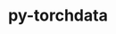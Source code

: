 ---
title: "py-torchdata"
layout: cache
categories: [package, develop]
meta: {"versions": ["0.9.0"], "compilers": ["apple-clang@=15.0.0", "gcc@=13.2.0"], "oss": ["ubuntu24.04", "ventura"], "platforms": ["darwin", "linux"], "targets": ["aarch64", "x86_64_v3"], "stacks": ["ml-darwin-aarch64-mps", "ml-linux-aarch64-cpu", "ml-linux-aarch64-cuda", "ml-linux-x86_64-cpu", "ml-linux-x86_64-cuda", "root"], "num_specs": 50, "num_specs_by_stack": {"ml-darwin-aarch64-mps": 3, "root": 50, "ml-linux-aarch64-cuda": 11, "ml-linux-aarch64-cpu": 11, "ml-linux-x86_64-cuda": 13, "ml-linux-x86_64-cpu": 12}}
spec_details: [{"hash": "ibwni2rnjjydn6st7usauxfytpto2if7", "compiler": "apple-clang@=15.0.0", "versions": ["0.9.0"], "os": "ventura", "platform": "darwin", "target": "aarch64", "variants": ["build_system=python_pip"], "stacks": ["ml-darwin-aarch64-mps", "root"], "size": "-", "tarball": "https://binaries.spack.io/develop/build_cache/darwin-ventura-aarch64/apple-clang-15.0.0/py-torchdata-0.9.0/darwin-ventura-aarch64-apple-clang-15.0.0-py-torchdata-0.9.0-ibwni2rnjjydn6st7usauxfytpto2if7.spack"}, {"hash": "te2e3wo6ozxhaf36xoaizubufqtacgpb", "compiler": "apple-clang@=15.0.0", "versions": ["0.9.0"], "os": "ventura", "platform": "darwin", "target": "aarch64", "variants": ["build_system=python_pip"], "stacks": ["ml-darwin-aarch64-mps", "root"], "size": "-", "tarball": "https://binaries.spack.io/develop/build_cache/darwin-ventura-aarch64/apple-clang-15.0.0/py-torchdata-0.9.0/darwin-ventura-aarch64-apple-clang-15.0.0-py-torchdata-0.9.0-te2e3wo6ozxhaf36xoaizubufqtacgpb.spack"}, {"hash": "z67jtjtg4v5mqcizzoo3apiessjzbuid", "compiler": "apple-clang@=15.0.0", "versions": ["0.9.0"], "os": "ventura", "platform": "darwin", "target": "aarch64", "variants": ["build_system=python_pip"], "stacks": ["ml-darwin-aarch64-mps", "root"], "size": "-", "tarball": "https://binaries.spack.io/develop/build_cache/darwin-ventura-aarch64/apple-clang-15.0.0/py-torchdata-0.9.0/darwin-ventura-aarch64-apple-clang-15.0.0-py-torchdata-0.9.0-z67jtjtg4v5mqcizzoo3apiessjzbuid.spack"}, {"hash": "2tge2oavmmxp6c2ufacj3mt43uggxtxi", "compiler": "gcc@=13.2.0", "versions": ["0.9.0"], "os": "ubuntu24.04", "platform": "linux", "target": "aarch64", "variants": ["build_system=python_pip"], "stacks": ["root", "ml-linux-aarch64-cuda"], "size": "-", "tarball": "https://binaries.spack.io/develop/build_cache/linux-ubuntu24.04-aarch64/gcc-13.2.0/py-torchdata-0.9.0/linux-ubuntu24.04-aarch64-gcc-13.2.0-py-torchdata-0.9.0-2tge2oavmmxp6c2ufacj3mt43uggxtxi.spack"}, {"hash": "5sl4duukubfekfkn6rhyhdo7u7xkehat", "compiler": "gcc@=13.2.0", "versions": ["0.9.0"], "os": "ubuntu24.04", "platform": "linux", "target": "aarch64", "variants": ["build_system=python_pip"], "stacks": ["root", "ml-linux-aarch64-cuda"], "size": "-", "tarball": "https://binaries.spack.io/develop/build_cache/linux-ubuntu24.04-aarch64/gcc-13.2.0/py-torchdata-0.9.0/linux-ubuntu24.04-aarch64-gcc-13.2.0-py-torchdata-0.9.0-5sl4duukubfekfkn6rhyhdo7u7xkehat.spack"}, {"hash": "7it3twsduso57dq2l6zouibwgz3tfb34", "compiler": "gcc@=13.2.0", "versions": ["0.9.0"], "os": "ubuntu24.04", "platform": "linux", "target": "aarch64", "variants": ["build_system=python_pip"], "stacks": ["root", "ml-linux-aarch64-cuda"], "size": "-", "tarball": "https://binaries.spack.io/develop/build_cache/linux-ubuntu24.04-aarch64/gcc-13.2.0/py-torchdata-0.9.0/linux-ubuntu24.04-aarch64-gcc-13.2.0-py-torchdata-0.9.0-7it3twsduso57dq2l6zouibwgz3tfb34.spack"}, {"hash": "ardsv4ary3zrhzawqaqjhf6e2iljnso2", "compiler": "gcc@=13.2.0", "versions": ["0.9.0"], "os": "ubuntu24.04", "platform": "linux", "target": "aarch64", "variants": ["build_system=python_pip"], "stacks": ["root", "ml-linux-aarch64-cuda"], "size": "-", "tarball": "https://binaries.spack.io/develop/build_cache/linux-ubuntu24.04-aarch64/gcc-13.2.0/py-torchdata-0.9.0/linux-ubuntu24.04-aarch64-gcc-13.2.0-py-torchdata-0.9.0-ardsv4ary3zrhzawqaqjhf6e2iljnso2.spack"}, {"hash": "aukps3xlmx32b24bybqwqjlva5y62vco", "compiler": "gcc@=13.2.0", "versions": ["0.9.0"], "os": "ubuntu24.04", "platform": "linux", "target": "aarch64", "variants": ["build_system=python_pip"], "stacks": ["root", "ml-linux-aarch64-cuda"], "size": "-", "tarball": "https://binaries.spack.io/develop/build_cache/linux-ubuntu24.04-aarch64/gcc-13.2.0/py-torchdata-0.9.0/linux-ubuntu24.04-aarch64-gcc-13.2.0-py-torchdata-0.9.0-aukps3xlmx32b24bybqwqjlva5y62vco.spack"}, {"hash": "g4nmswoa3n2ebelwofuymyqwxe3ensz2", "compiler": "gcc@=13.2.0", "versions": ["0.9.0"], "os": "ubuntu24.04", "platform": "linux", "target": "aarch64", "variants": ["build_system=python_pip"], "stacks": ["ml-linux-aarch64-cpu", "root"], "size": "-", "tarball": "https://binaries.spack.io/develop/build_cache/linux-ubuntu24.04-aarch64/gcc-13.2.0/py-torchdata-0.9.0/linux-ubuntu24.04-aarch64-gcc-13.2.0-py-torchdata-0.9.0-g4nmswoa3n2ebelwofuymyqwxe3ensz2.spack"}, {"hash": "g62b46g7ttvsafxgjmyjlo45se6q7byb", "compiler": "gcc@=13.2.0", "versions": ["0.9.0"], "os": "ubuntu24.04", "platform": "linux", "target": "aarch64", "variants": ["build_system=python_pip"], "stacks": ["ml-linux-aarch64-cpu", "root"], "size": "-", "tarball": "https://binaries.spack.io/develop/build_cache/linux-ubuntu24.04-aarch64/gcc-13.2.0/py-torchdata-0.9.0/linux-ubuntu24.04-aarch64-gcc-13.2.0-py-torchdata-0.9.0-g62b46g7ttvsafxgjmyjlo45se6q7byb.spack"}, {"hash": "guak3dghd4dvcc4xqydmei6agytm4d57", "compiler": "gcc@=13.2.0", "versions": ["0.9.0"], "os": "ubuntu24.04", "platform": "linux", "target": "aarch64", "variants": ["build_system=python_pip"], "stacks": ["ml-linux-aarch64-cpu", "root"], "size": "-", "tarball": "https://binaries.spack.io/develop/build_cache/linux-ubuntu24.04-aarch64/gcc-13.2.0/py-torchdata-0.9.0/linux-ubuntu24.04-aarch64-gcc-13.2.0-py-torchdata-0.9.0-guak3dghd4dvcc4xqydmei6agytm4d57.spack"}, {"hash": "hc6g4pdc2zwydjneoa34rgp6vl2zu23i", "compiler": "gcc@=13.2.0", "versions": ["0.9.0"], "os": "ubuntu24.04", "platform": "linux", "target": "aarch64", "variants": ["build_system=python_pip"], "stacks": ["root", "ml-linux-aarch64-cuda"], "size": "-", "tarball": "https://binaries.spack.io/develop/build_cache/linux-ubuntu24.04-aarch64/gcc-13.2.0/py-torchdata-0.9.0/linux-ubuntu24.04-aarch64-gcc-13.2.0-py-torchdata-0.9.0-hc6g4pdc2zwydjneoa34rgp6vl2zu23i.spack"}, {"hash": "kfwvr7khijau7o55fs5hoaqnupm5o7p7", "compiler": "gcc@=13.2.0", "versions": ["0.9.0"], "os": "ubuntu24.04", "platform": "linux", "target": "aarch64", "variants": ["build_system=python_pip"], "stacks": ["ml-linux-aarch64-cpu", "root"], "size": "-", "tarball": "https://binaries.spack.io/develop/build_cache/linux-ubuntu24.04-aarch64/gcc-13.2.0/py-torchdata-0.9.0/linux-ubuntu24.04-aarch64-gcc-13.2.0-py-torchdata-0.9.0-kfwvr7khijau7o55fs5hoaqnupm5o7p7.spack"}, {"hash": "mhthimkxdihnwzz77zgytscalrinc5zg", "compiler": "gcc@=13.2.0", "versions": ["0.9.0"], "os": "ubuntu24.04", "platform": "linux", "target": "aarch64", "variants": ["build_system=python_pip"], "stacks": ["root", "ml-linux-aarch64-cuda"], "size": "-", "tarball": "https://binaries.spack.io/develop/build_cache/linux-ubuntu24.04-aarch64/gcc-13.2.0/py-torchdata-0.9.0/linux-ubuntu24.04-aarch64-gcc-13.2.0-py-torchdata-0.9.0-mhthimkxdihnwzz77zgytscalrinc5zg.spack"}, {"hash": "mlh64k25sgmxorgzc344l54rv3ollnfp", "compiler": "gcc@=13.2.0", "versions": ["0.9.0"], "os": "ubuntu24.04", "platform": "linux", "target": "aarch64", "variants": ["build_system=python_pip"], "stacks": ["ml-linux-aarch64-cpu", "root"], "size": "-", "tarball": "https://binaries.spack.io/develop/build_cache/linux-ubuntu24.04-aarch64/gcc-13.2.0/py-torchdata-0.9.0/linux-ubuntu24.04-aarch64-gcc-13.2.0-py-torchdata-0.9.0-mlh64k25sgmxorgzc344l54rv3ollnfp.spack"}, {"hash": "nqnnrjjcl2hhkgpvkbrfztnizqpfyh6c", "compiler": "gcc@=13.2.0", "versions": ["0.9.0"], "os": "ubuntu24.04", "platform": "linux", "target": "aarch64", "variants": ["build_system=python_pip"], "stacks": ["root", "ml-linux-aarch64-cuda"], "size": "-", "tarball": "https://binaries.spack.io/develop/build_cache/linux-ubuntu24.04-aarch64/gcc-13.2.0/py-torchdata-0.9.0/linux-ubuntu24.04-aarch64-gcc-13.2.0-py-torchdata-0.9.0-nqnnrjjcl2hhkgpvkbrfztnizqpfyh6c.spack"}, {"hash": "phrviresod4ngaodmm4zsx2hshjbecwe", "compiler": "gcc@=13.2.0", "versions": ["0.9.0"], "os": "ubuntu24.04", "platform": "linux", "target": "aarch64", "variants": ["build_system=python_pip"], "stacks": ["ml-linux-aarch64-cpu", "root"], "size": "-", "tarball": "https://binaries.spack.io/develop/build_cache/linux-ubuntu24.04-aarch64/gcc-13.2.0/py-torchdata-0.9.0/linux-ubuntu24.04-aarch64-gcc-13.2.0-py-torchdata-0.9.0-phrviresod4ngaodmm4zsx2hshjbecwe.spack"}, {"hash": "piyztg7efwwghntnfmvdtgpm62f2yljf", "compiler": "gcc@=13.2.0", "versions": ["0.9.0"], "os": "ubuntu24.04", "platform": "linux", "target": "aarch64", "variants": ["build_system=python_pip"], "stacks": ["ml-linux-aarch64-cpu", "root"], "size": "-", "tarball": "https://binaries.spack.io/develop/build_cache/linux-ubuntu24.04-aarch64/gcc-13.2.0/py-torchdata-0.9.0/linux-ubuntu24.04-aarch64-gcc-13.2.0-py-torchdata-0.9.0-piyztg7efwwghntnfmvdtgpm62f2yljf.spack"}, {"hash": "qipyf4ye5yjmtayla23b26oilea7enkm", "compiler": "gcc@=13.2.0", "versions": ["0.9.0"], "os": "ubuntu24.04", "platform": "linux", "target": "aarch64", "variants": ["build_system=python_pip"], "stacks": ["root", "ml-linux-aarch64-cuda"], "size": "-", "tarball": "https://binaries.spack.io/develop/build_cache/linux-ubuntu24.04-aarch64/gcc-13.2.0/py-torchdata-0.9.0/linux-ubuntu24.04-aarch64-gcc-13.2.0-py-torchdata-0.9.0-qipyf4ye5yjmtayla23b26oilea7enkm.spack"}, {"hash": "rnhoynewcvgqo72opwz4i3wic2mtevae", "compiler": "gcc@=13.2.0", "versions": ["0.9.0"], "os": "ubuntu24.04", "platform": "linux", "target": "aarch64", "variants": ["build_system=python_pip"], "stacks": ["root", "ml-linux-aarch64-cuda"], "size": "-", "tarball": "https://binaries.spack.io/develop/build_cache/linux-ubuntu24.04-aarch64/gcc-13.2.0/py-torchdata-0.9.0/linux-ubuntu24.04-aarch64-gcc-13.2.0-py-torchdata-0.9.0-rnhoynewcvgqo72opwz4i3wic2mtevae.spack"}, {"hash": "rznpe7wq6lrowscylhybm3az43eiqo7c", "compiler": "gcc@=13.2.0", "versions": ["0.9.0"], "os": "ubuntu24.04", "platform": "linux", "target": "aarch64", "variants": ["build_system=python_pip"], "stacks": ["ml-linux-aarch64-cpu", "root"], "size": "-", "tarball": "https://binaries.spack.io/develop/build_cache/linux-ubuntu24.04-aarch64/gcc-13.2.0/py-torchdata-0.9.0/linux-ubuntu24.04-aarch64-gcc-13.2.0-py-torchdata-0.9.0-rznpe7wq6lrowscylhybm3az43eiqo7c.spack"}, {"hash": "tbqy4mlu4mntajqfz2ftub4nz7ja34nu", "compiler": "gcc@=13.2.0", "versions": ["0.9.0"], "os": "ubuntu24.04", "platform": "linux", "target": "aarch64", "variants": ["build_system=python_pip"], "stacks": ["ml-linux-aarch64-cpu", "root"], "size": "-", "tarball": "https://binaries.spack.io/develop/build_cache/linux-ubuntu24.04-aarch64/gcc-13.2.0/py-torchdata-0.9.0/linux-ubuntu24.04-aarch64-gcc-13.2.0-py-torchdata-0.9.0-tbqy4mlu4mntajqfz2ftub4nz7ja34nu.spack"}, {"hash": "tkyfqru5qidlbbyyuyf6ztzuoccq7h2z", "compiler": "gcc@=13.2.0", "versions": ["0.9.0"], "os": "ubuntu24.04", "platform": "linux", "target": "aarch64", "variants": ["build_system=python_pip"], "stacks": ["ml-linux-aarch64-cpu", "root"], "size": "-", "tarball": "https://binaries.spack.io/develop/build_cache/linux-ubuntu24.04-aarch64/gcc-13.2.0/py-torchdata-0.9.0/linux-ubuntu24.04-aarch64-gcc-13.2.0-py-torchdata-0.9.0-tkyfqru5qidlbbyyuyf6ztzuoccq7h2z.spack"}, {"hash": "tueivboqigogbopfrwld3fsjkizu5gaw", "compiler": "gcc@=13.2.0", "versions": ["0.9.0"], "os": "ubuntu24.04", "platform": "linux", "target": "aarch64", "variants": ["build_system=python_pip"], "stacks": ["ml-linux-aarch64-cpu", "root"], "size": "-", "tarball": "https://binaries.spack.io/develop/build_cache/linux-ubuntu24.04-aarch64/gcc-13.2.0/py-torchdata-0.9.0/linux-ubuntu24.04-aarch64-gcc-13.2.0-py-torchdata-0.9.0-tueivboqigogbopfrwld3fsjkizu5gaw.spack"}, {"hash": "uuhxko2dqhwgroahpdc5ucyi3dccxcmd", "compiler": "gcc@=13.2.0", "versions": ["0.9.0"], "os": "ubuntu24.04", "platform": "linux", "target": "aarch64", "variants": ["build_system=python_pip"], "stacks": ["root", "ml-linux-aarch64-cuda"], "size": "-", "tarball": "https://binaries.spack.io/develop/build_cache/linux-ubuntu24.04-aarch64/gcc-13.2.0/py-torchdata-0.9.0/linux-ubuntu24.04-aarch64-gcc-13.2.0-py-torchdata-0.9.0-uuhxko2dqhwgroahpdc5ucyi3dccxcmd.spack"}, {"hash": "23tv2ukcijresqkjjiynmnqbg7sic2ts", "compiler": "gcc@=13.2.0", "versions": ["0.9.0"], "os": "ubuntu24.04", "platform": "linux", "target": "x86_64_v3", "variants": ["build_system=python_pip"], "stacks": ["ml-linux-x86_64-cuda", "root"], "size": "-", "tarball": "https://binaries.spack.io/develop/build_cache/linux-ubuntu24.04-x86_64_v3/gcc-13.2.0/py-torchdata-0.9.0/linux-ubuntu24.04-x86_64_v3-gcc-13.2.0-py-torchdata-0.9.0-23tv2ukcijresqkjjiynmnqbg7sic2ts.spack"}, {"hash": "2nxhkmmhq7vowyusgql3g2a5gxqqdvp4", "compiler": "gcc@=13.2.0", "versions": ["0.9.0"], "os": "ubuntu24.04", "platform": "linux", "target": "x86_64_v3", "variants": ["build_system=python_pip"], "stacks": ["ml-linux-x86_64-cuda", "root"], "size": "-", "tarball": "https://binaries.spack.io/develop/build_cache/linux-ubuntu24.04-x86_64_v3/gcc-13.2.0/py-torchdata-0.9.0/linux-ubuntu24.04-x86_64_v3-gcc-13.2.0-py-torchdata-0.9.0-2nxhkmmhq7vowyusgql3g2a5gxqqdvp4.spack"}, {"hash": "3x2b4ejmk2ruxpgsbr36u4f6m3eifgg6", "compiler": "gcc@=13.2.0", "versions": ["0.9.0"], "os": "ubuntu24.04", "platform": "linux", "target": "x86_64_v3", "variants": ["build_system=python_pip"], "stacks": ["ml-linux-x86_64-cuda", "root"], "size": "-", "tarball": "https://binaries.spack.io/develop/build_cache/linux-ubuntu24.04-x86_64_v3/gcc-13.2.0/py-torchdata-0.9.0/linux-ubuntu24.04-x86_64_v3-gcc-13.2.0-py-torchdata-0.9.0-3x2b4ejmk2ruxpgsbr36u4f6m3eifgg6.spack"}, {"hash": "6nmqq4zbana6ckihflthlqyaeueacomq", "compiler": "gcc@=13.2.0", "versions": ["0.9.0"], "os": "ubuntu24.04", "platform": "linux", "target": "x86_64_v3", "variants": ["build_system=python_pip"], "stacks": ["ml-linux-x86_64-cuda", "root"], "size": "-", "tarball": "https://binaries.spack.io/develop/build_cache/linux-ubuntu24.04-x86_64_v3/gcc-13.2.0/py-torchdata-0.9.0/linux-ubuntu24.04-x86_64_v3-gcc-13.2.0-py-torchdata-0.9.0-6nmqq4zbana6ckihflthlqyaeueacomq.spack"}, {"hash": "6psuocqmeidim3t3kouhvfp2omc6pijo", "compiler": "gcc@=13.2.0", "versions": ["0.9.0"], "os": "ubuntu24.04", "platform": "linux", "target": "x86_64_v3", "variants": ["build_system=python_pip"], "stacks": ["ml-linux-x86_64-cpu", "root"], "size": "-", "tarball": "https://binaries.spack.io/develop/build_cache/linux-ubuntu24.04-x86_64_v3/gcc-13.2.0/py-torchdata-0.9.0/linux-ubuntu24.04-x86_64_v3-gcc-13.2.0-py-torchdata-0.9.0-6psuocqmeidim3t3kouhvfp2omc6pijo.spack"}, {"hash": "aaaavosjqoq56tvxzhybux4nmgdd2kpm", "compiler": "gcc@=13.2.0", "versions": ["0.9.0"], "os": "ubuntu24.04", "platform": "linux", "target": "x86_64_v3", "variants": ["build_system=python_pip"], "stacks": ["ml-linux-x86_64-cpu", "root"], "size": "-", "tarball": "https://binaries.spack.io/develop/build_cache/linux-ubuntu24.04-x86_64_v3/gcc-13.2.0/py-torchdata-0.9.0/linux-ubuntu24.04-x86_64_v3-gcc-13.2.0-py-torchdata-0.9.0-aaaavosjqoq56tvxzhybux4nmgdd2kpm.spack"}, {"hash": "atef3jucgghgi5k7kpyknytzc4qbgewh", "compiler": "gcc@=13.2.0", "versions": ["0.9.0"], "os": "ubuntu24.04", "platform": "linux", "target": "x86_64_v3", "variants": ["build_system=python_pip"], "stacks": ["ml-linux-x86_64-cuda", "root"], "size": "-", "tarball": "https://binaries.spack.io/develop/build_cache/linux-ubuntu24.04-x86_64_v3/gcc-13.2.0/py-torchdata-0.9.0/linux-ubuntu24.04-x86_64_v3-gcc-13.2.0-py-torchdata-0.9.0-atef3jucgghgi5k7kpyknytzc4qbgewh.spack"}, {"hash": "coaagpmjoqnhhgv5h5765vqqzaxlpiwo", "compiler": "gcc@=13.2.0", "versions": ["0.9.0"], "os": "ubuntu24.04", "platform": "linux", "target": "x86_64_v3", "variants": ["build_system=python_pip"], "stacks": ["ml-linux-x86_64-cuda", "root"], "size": "-", "tarball": "https://binaries.spack.io/develop/build_cache/linux-ubuntu24.04-x86_64_v3/gcc-13.2.0/py-torchdata-0.9.0/linux-ubuntu24.04-x86_64_v3-gcc-13.2.0-py-torchdata-0.9.0-coaagpmjoqnhhgv5h5765vqqzaxlpiwo.spack"}, {"hash": "dcvc6ocrpedo4gvug64smcsygx7at435", "compiler": "gcc@=13.2.0", "versions": ["0.9.0"], "os": "ubuntu24.04", "platform": "linux", "target": "x86_64_v3", "variants": ["build_system=python_pip"], "stacks": ["ml-linux-x86_64-cpu", "root"], "size": "-", "tarball": "https://binaries.spack.io/develop/build_cache/linux-ubuntu24.04-x86_64_v3/gcc-13.2.0/py-torchdata-0.9.0/linux-ubuntu24.04-x86_64_v3-gcc-13.2.0-py-torchdata-0.9.0-dcvc6ocrpedo4gvug64smcsygx7at435.spack"}, {"hash": "icueohszzso5lzsyf3oqjtovxr572fmj", "compiler": "gcc@=13.2.0", "versions": ["0.9.0"], "os": "ubuntu24.04", "platform": "linux", "target": "x86_64_v3", "variants": ["build_system=python_pip"], "stacks": ["ml-linux-x86_64-cpu", "root"], "size": "-", "tarball": "https://binaries.spack.io/develop/build_cache/linux-ubuntu24.04-x86_64_v3/gcc-13.2.0/py-torchdata-0.9.0/linux-ubuntu24.04-x86_64_v3-gcc-13.2.0-py-torchdata-0.9.0-icueohszzso5lzsyf3oqjtovxr572fmj.spack"}, {"hash": "ja4cbi3tul5wnjn2nh7jvnvzp2s73axu", "compiler": "gcc@=13.2.0", "versions": ["0.9.0"], "os": "ubuntu24.04", "platform": "linux", "target": "x86_64_v3", "variants": ["build_system=python_pip"], "stacks": ["ml-linux-x86_64-cpu", "root"], "size": "-", "tarball": "https://binaries.spack.io/develop/build_cache/linux-ubuntu24.04-x86_64_v3/gcc-13.2.0/py-torchdata-0.9.0/linux-ubuntu24.04-x86_64_v3-gcc-13.2.0-py-torchdata-0.9.0-ja4cbi3tul5wnjn2nh7jvnvzp2s73axu.spack"}, {"hash": "ndobcwkjyrzyiiea2izgx4kip324exjp", "compiler": "gcc@=13.2.0", "versions": ["0.9.0"], "os": "ubuntu24.04", "platform": "linux", "target": "x86_64_v3", "variants": ["build_system=python_pip"], "stacks": ["ml-linux-x86_64-cpu", "root"], "size": "-", "tarball": "https://binaries.spack.io/develop/build_cache/linux-ubuntu24.04-x86_64_v3/gcc-13.2.0/py-torchdata-0.9.0/linux-ubuntu24.04-x86_64_v3-gcc-13.2.0-py-torchdata-0.9.0-ndobcwkjyrzyiiea2izgx4kip324exjp.spack"}, {"hash": "r7wgekibhus6yhambiwjusi43mgsjpdb", "compiler": "gcc@=13.2.0", "versions": ["0.9.0"], "os": "ubuntu24.04", "platform": "linux", "target": "x86_64_v3", "variants": ["build_system=python_pip"], "stacks": ["ml-linux-x86_64-cpu", "root"], "size": "-", "tarball": "https://binaries.spack.io/develop/build_cache/linux-ubuntu24.04-x86_64_v3/gcc-13.2.0/py-torchdata-0.9.0/linux-ubuntu24.04-x86_64_v3-gcc-13.2.0-py-torchdata-0.9.0-r7wgekibhus6yhambiwjusi43mgsjpdb.spack"}, {"hash": "run2mzucdfy56ykuyn2ogzojkuyhpeju", "compiler": "gcc@=13.2.0", "versions": ["0.9.0"], "os": "ubuntu24.04", "platform": "linux", "target": "x86_64_v3", "variants": ["build_system=python_pip"], "stacks": ["ml-linux-x86_64-cuda", "root"], "size": "-", "tarball": "https://binaries.spack.io/develop/build_cache/linux-ubuntu24.04-x86_64_v3/gcc-13.2.0/py-torchdata-0.9.0/linux-ubuntu24.04-x86_64_v3-gcc-13.2.0-py-torchdata-0.9.0-run2mzucdfy56ykuyn2ogzojkuyhpeju.spack"}, {"hash": "sawyaztm453gemdbjnjfxjmg342leh2h", "compiler": "gcc@=13.2.0", "versions": ["0.9.0"], "os": "ubuntu24.04", "platform": "linux", "target": "x86_64_v3", "variants": ["build_system=python_pip"], "stacks": ["ml-linux-x86_64-cuda", "root"], "size": "-", "tarball": "https://binaries.spack.io/develop/build_cache/linux-ubuntu24.04-x86_64_v3/gcc-13.2.0/py-torchdata-0.9.0/linux-ubuntu24.04-x86_64_v3-gcc-13.2.0-py-torchdata-0.9.0-sawyaztm453gemdbjnjfxjmg342leh2h.spack"}, {"hash": "sxnig2fvnggtqtcdm6r23x2kujwqc7g2", "compiler": "gcc@=13.2.0", "versions": ["0.9.0"], "os": "ubuntu24.04", "platform": "linux", "target": "x86_64_v3", "variants": ["build_system=python_pip"], "stacks": ["ml-linux-x86_64-cuda", "root"], "size": "-", "tarball": "https://binaries.spack.io/develop/build_cache/linux-ubuntu24.04-x86_64_v3/gcc-13.2.0/py-torchdata-0.9.0/linux-ubuntu24.04-x86_64_v3-gcc-13.2.0-py-torchdata-0.9.0-sxnig2fvnggtqtcdm6r23x2kujwqc7g2.spack"}, {"hash": "ugq3kjjye57zo3hsfxpxvnmgyvankvzh", "compiler": "gcc@=13.2.0", "versions": ["0.9.0"], "os": "ubuntu24.04", "platform": "linux", "target": "x86_64_v3", "variants": ["build_system=python_pip"], "stacks": ["ml-linux-x86_64-cuda", "root"], "size": "-", "tarball": "https://binaries.spack.io/develop/build_cache/linux-ubuntu24.04-x86_64_v3/gcc-13.2.0/py-torchdata-0.9.0/linux-ubuntu24.04-x86_64_v3-gcc-13.2.0-py-torchdata-0.9.0-ugq3kjjye57zo3hsfxpxvnmgyvankvzh.spack"}, {"hash": "uh6gngjc4c3anso65g2iavta2gqgvqve", "compiler": "gcc@=13.2.0", "versions": ["0.9.0"], "os": "ubuntu24.04", "platform": "linux", "target": "x86_64_v3", "variants": ["build_system=python_pip"], "stacks": ["ml-linux-x86_64-cpu", "root"], "size": "-", "tarball": "https://binaries.spack.io/develop/build_cache/linux-ubuntu24.04-x86_64_v3/gcc-13.2.0/py-torchdata-0.9.0/linux-ubuntu24.04-x86_64_v3-gcc-13.2.0-py-torchdata-0.9.0-uh6gngjc4c3anso65g2iavta2gqgvqve.spack"}, {"hash": "wxz2iwhnuvfqibtaa5ji7pffhdn7equl", "compiler": "gcc@=13.2.0", "versions": ["0.9.0"], "os": "ubuntu24.04", "platform": "linux", "target": "x86_64_v3", "variants": ["build_system=python_pip"], "stacks": ["ml-linux-x86_64-cpu", "root"], "size": "-", "tarball": "https://binaries.spack.io/develop/build_cache/linux-ubuntu24.04-x86_64_v3/gcc-13.2.0/py-torchdata-0.9.0/linux-ubuntu24.04-x86_64_v3-gcc-13.2.0-py-torchdata-0.9.0-wxz2iwhnuvfqibtaa5ji7pffhdn7equl.spack"}, {"hash": "wzrjlbftnz547bvzakfrtpxr54ilnzg3", "compiler": "gcc@=13.2.0", "versions": ["0.9.0"], "os": "ubuntu24.04", "platform": "linux", "target": "x86_64_v3", "variants": ["build_system=python_pip"], "stacks": ["ml-linux-x86_64-cpu", "root"], "size": "-", "tarball": "https://binaries.spack.io/develop/build_cache/linux-ubuntu24.04-x86_64_v3/gcc-13.2.0/py-torchdata-0.9.0/linux-ubuntu24.04-x86_64_v3-gcc-13.2.0-py-torchdata-0.9.0-wzrjlbftnz547bvzakfrtpxr54ilnzg3.spack"}, {"hash": "xvk2akjvvcbya7nzc5ixo7ez5nxhmhgn", "compiler": "gcc@=13.2.0", "versions": ["0.9.0"], "os": "ubuntu24.04", "platform": "linux", "target": "x86_64_v3", "variants": ["build_system=python_pip"], "stacks": ["ml-linux-x86_64-cpu", "root"], "size": "-", "tarball": "https://binaries.spack.io/develop/build_cache/linux-ubuntu24.04-x86_64_v3/gcc-13.2.0/py-torchdata-0.9.0/linux-ubuntu24.04-x86_64_v3-gcc-13.2.0-py-torchdata-0.9.0-xvk2akjvvcbya7nzc5ixo7ez5nxhmhgn.spack"}, {"hash": "y43gd2f45iei2hl5w6z4alwnmrco3ngg", "compiler": "gcc@=13.2.0", "versions": ["0.9.0"], "os": "ubuntu24.04", "platform": "linux", "target": "x86_64_v3", "variants": ["build_system=python_pip"], "stacks": ["ml-linux-x86_64-cpu", "root"], "size": "-", "tarball": "https://binaries.spack.io/develop/build_cache/linux-ubuntu24.04-x86_64_v3/gcc-13.2.0/py-torchdata-0.9.0/linux-ubuntu24.04-x86_64_v3-gcc-13.2.0-py-torchdata-0.9.0-y43gd2f45iei2hl5w6z4alwnmrco3ngg.spack"}, {"hash": "yjg7ffi7yaaehez3fo46phdpqn5dbxoe", "compiler": "gcc@=13.2.0", "versions": ["0.9.0"], "os": "ubuntu24.04", "platform": "linux", "target": "x86_64_v3", "variants": ["build_system=python_pip"], "stacks": ["ml-linux-x86_64-cuda", "root"], "size": "-", "tarball": "https://binaries.spack.io/develop/build_cache/linux-ubuntu24.04-x86_64_v3/gcc-13.2.0/py-torchdata-0.9.0/linux-ubuntu24.04-x86_64_v3-gcc-13.2.0-py-torchdata-0.9.0-yjg7ffi7yaaehez3fo46phdpqn5dbxoe.spack"}, {"hash": "zhvq6xc6dailoxakuyvpvuzbopdoj46u", "compiler": "gcc@=13.2.0", "versions": ["0.9.0"], "os": "ubuntu24.04", "platform": "linux", "target": "x86_64_v3", "variants": ["build_system=python_pip"], "stacks": ["ml-linux-x86_64-cuda", "root"], "size": "-", "tarball": "https://binaries.spack.io/develop/build_cache/linux-ubuntu24.04-x86_64_v3/gcc-13.2.0/py-torchdata-0.9.0/linux-ubuntu24.04-x86_64_v3-gcc-13.2.0-py-torchdata-0.9.0-zhvq6xc6dailoxakuyvpvuzbopdoj46u.spack"}, {"hash": "zp6lbbe5sonvkrqzul6ge42gyarhx3s5", "compiler": "gcc@=13.2.0", "versions": ["0.9.0"], "os": "ubuntu24.04", "platform": "linux", "target": "x86_64_v3", "variants": ["build_system=python_pip"], "stacks": ["ml-linux-x86_64-cuda", "root"], "size": "-", "tarball": "https://binaries.spack.io/develop/build_cache/linux-ubuntu24.04-x86_64_v3/gcc-13.2.0/py-torchdata-0.9.0/linux-ubuntu24.04-x86_64_v3-gcc-13.2.0-py-torchdata-0.9.0-zp6lbbe5sonvkrqzul6ge42gyarhx3s5.spack"}]
---